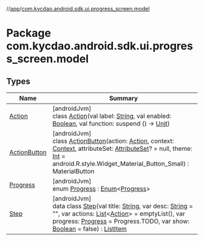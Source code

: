 //[app](../../index.md)/[com.kycdao.android.sdk.ui.progress_screen.model](index.md)

# Package com.kycdao.android.sdk.ui.progress_screen.model

## Types

| Name | Summary |
|---|---|
| [Action](-action/index.md) | [androidJvm]<br>class [Action](-action/index.md)(val label: [String](https://kotlinlang.org/api/latest/jvm/stdlib/kotlin/-string/index.html), val enabled: [Boolean](https://kotlinlang.org/api/latest/jvm/stdlib/kotlin/-boolean/index.html), val function: suspend () -&gt; [Unit](https://kotlinlang.org/api/latest/jvm/stdlib/kotlin/-unit/index.html)) |
| [ActionButton](-action-button/index.md) | [androidJvm]<br>class [ActionButton](-action-button/index.md)(action: [Action](-action/index.md), context: [Context](https://developer.android.com/reference/kotlin/android/content/Context.html), attributeSet: [AttributeSet](https://developer.android.com/reference/kotlin/android/util/AttributeSet.html)? = null, theme: [Int](https://kotlinlang.org/api/latest/jvm/stdlib/kotlin/-int/index.html) = android.R.style.Widget_Material_Button_Small) : MaterialButton |
| [Progress](-progress/index.md) | [androidJvm]<br>enum [Progress](-progress/index.md) : [Enum](https://kotlinlang.org/api/latest/jvm/stdlib/kotlin/-enum/index.html)&lt;[Progress](-progress/index.md)&gt; |
| [Step](-step/index.md) | [androidJvm]<br>data class [Step](-step/index.md)(val title: [String](https://kotlinlang.org/api/latest/jvm/stdlib/kotlin/-string/index.html), var desc: [String](https://kotlinlang.org/api/latest/jvm/stdlib/kotlin/-string/index.html) = &quot;&quot;, var actions: [List](https://kotlinlang.org/api/latest/jvm/stdlib/kotlin.collections/-list/index.html)&lt;[Action](-action/index.md)&gt; = emptyList(), var progress: [Progress](-progress/index.md) = Progress.TODO, var show: [Boolean](https://kotlinlang.org/api/latest/jvm/stdlib/kotlin/-boolean/index.html) = false) : [ListItem](../com.kycdao.android.sdk.ui.delegate/-list-item/index.md) |
